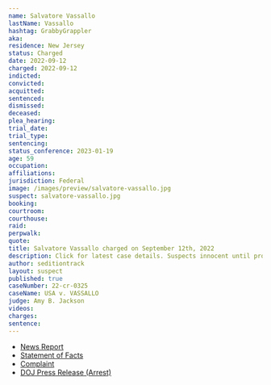 ```yaml
---
name: Salvatore Vassallo
lastName: Vassallo
hashtag: GrabbyGrappler
aka:
residence: New Jersey
status: Charged
date: 2022-09-12
charged: 2022-09-12
indicted:
convicted:
acquitted:
sentenced:
dismissed:
deceased:
plea_hearing:
trial_date:
trial_type:
sentencing:
status_conference: 2023-01-19
age: 59
occupation:
affiliations:
jurisdiction: Federal
image: /images/preview/salvatore-vassallo.jpg
suspect: salvatore-vassallo.jpg
booking:
courtroom:
courthouse:
raid:
perpwalk:
quote:
title: Salvatore Vassallo charged on September 12th, 2022
description: Click for latest case details. Suspects innocent until proven guilty.
author: seditiontrack
layout: suspect
published: true
caseNumber: 22-cr-0325
caseName: USA v. VASSALLO
judge: Amy B. Jackson
videos:
charges:
sentence:
---
```

- [News Report](https://newjersey.news12.com/toms-river-man-faces-charges-related-to-jan-6-riot-at-the-us-capitol)
- [Statement of Facts](https://www.justice.gov/usao-dc/case-multi-defendant/file/1535166/download)
- [Complaint](https://www.justice.gov/usao-dc/case-multi-defendant/file/1535176/download)
- [DOJ Press Release (Arrest)](https://www.justice.gov/usao-dc/pr/new-jersey-man-arrested-felony-and-misdemeanor-charges-actions-during-jan-6-capitol?s=31)
